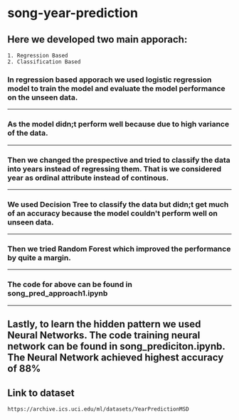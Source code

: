 # song-year-prediction

## Here we developed two main apporach:
    1. Regression Based
    2. Classification Based

### In regression based apporach we used logistic regression model to train the model and evaluate the model performance on the unseen data.
-----
### As the model didn;t perform well because due to high variance of the data.
----
###  Then we changed the prespective and tried to classify the data into years instead of regressing them. That is we considered year as ordinal attribute instead of continous.
----
###  We used Decision Tree to classify the data but didn;t get much of an accuracy because the model couldn't perform well on unseen data.
---
### Then we tried Random Forest which improved the performance by quite a margin.
----
### The code for above can be found in song_pred_approach1.ipynb
---
Lastly, to learn the hidden pattern we used Neural Networks.
The code training neural network can be found in song_prediciton.ipynb.
The Neural Network achieved highest accuracy of 88%
---
## Link to dataset

    https://archive.ics.uci.edu/ml/datasets/YearPredictionMSD